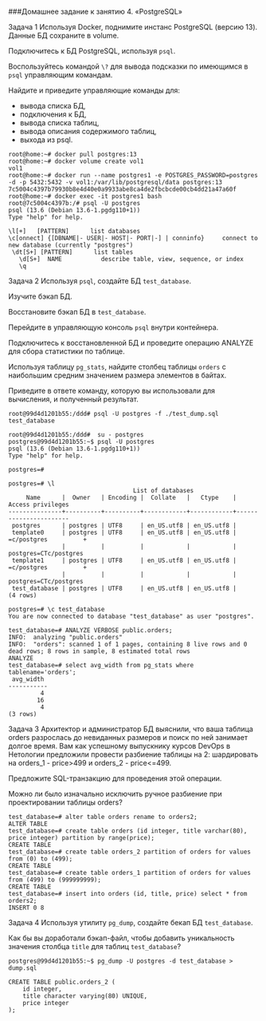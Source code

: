 ###Домашнее задание к занятию 4. «PostgreSQL»

Задача 1
Используя Docker, поднимите инстанс PostgreSQL (версию 13). Данные БД сохраните в volume.

Подключитесь к БД PostgreSQL, используя `psql`.

Воспользуйтесь командой `\?` для вывода подсказки по имеющимся в `psql` управляющим командам.

Найдите и приведите управляющие команды для:

* вывода списка БД,
* подключения к БД,
* вывода списка таблиц,
* вывода описания содержимого таблиц,
* выхода из psql.
```
root@home:~# docker pull postgres:13
root@home:~# docker volume create vol1
vol1
root@home:~# docker run --name postgres1 -e POSTGRES_PASSWORD=postgres -d -p 5432:5432 -v vol1:/var/lib/postgresql/data postgres:13
7c5004c4397b79930b8e4d40e0a9933abe8ca4de2fbcbcde00cb4dd21a47a60f
root@home:~# docker exec -it postgres1 bash
root@7c5004c4397b:/# psql -U postgres
psql (13.6 (Debian 13.6-1.pgdg110+1))
Type "help" for help.
```

```
\l[+]   [PATTERN]      list databases
\c[onnect] {[DBNAME|- USER|- HOST|- PORT|-] | conninfo}     connect to new database (currently "postgres")
 \dt[S+] [PATTERN]      list tables
   \d[S+]  NAME           describe table, view, sequence, or index
   \q
```
Задача 2
Используя `psql`, создайте БД `test_database`.

Изучите бэкап БД.

Восстановите бэкап БД в `test_database`.

Перейдите в управляющую консоль `psql` внутри контейнера.

Подключитесь к восстановленной БД и проведите операцию ANALYZE для сбора статистики по таблице.

Используя таблицу `pg_stats`, найдите столбец таблицы `orders` с наибольшим средним значением размера элементов в байтах.

Приведите в ответе команду, которую вы использовали для вычисления, и полученный результат.

```
root@99d4d1201b55:/ddd# psql -U postgres -f ./test_dump.sql test_database
```
```
root@99d4d1201b55:/ddd#  su - postgres
postgres@99d4d1201b55:~$ psql -U postgres
psql (13.6 (Debian 13.6-1.pgdg110+1))
Type "help" for help.

postgres=# 
```
```
postgres=# \l
                                   List of databases
     Name      |  Owner   | Encoding |  Collate   |   Ctype    |   Access privileges
---------------+----------+----------+------------+------------+-----------------------
 postgres      | postgres | UTF8     | en_US.utf8 | en_US.utf8 |
 template0     | postgres | UTF8     | en_US.utf8 | en_US.utf8 | =c/postgres          +
               |          |          |            |            | postgres=CTc/postgres
 template1     | postgres | UTF8     | en_US.utf8 | en_US.utf8 | =c/postgres          +
               |          |          |            |            | postgres=CTc/postgres
 test_database | postgres | UTF8     | en_US.utf8 | en_US.utf8 |
(4 rows)

postgres=# \c test_database
You are now connected to database "test_database" as user "postgres".
```
```
test_database=# ANALYZE VERBOSE public.orders;
INFO:  analyzing "public.orders"
INFO:  "orders": scanned 1 of 1 pages, containing 8 live rows and 0 dead rows; 8 rows in sample, 8 estimated total rows
ANALYZE
test_database=# select avg_width from pg_stats where tablename='orders';
 avg_width
-----------
         4
        16
         4
(3 rows)
```

Задача 3
Архитектор и администратор БД выяснили, что ваша таблица orders разрослась до невиданных размеров и поиск по ней занимает долгое время. Вам как успешному выпускнику курсов DevOps в Нетологии предложили провести разбиение таблицы на 2: шардировать на orders_1 - price>499 и orders_2 - price<=499.

Предложите SQL-транзакцию для проведения этой операции.

Можно ли было изначально исключить ручное разбиение при проектировании таблицы orders?
```
test_database=# alter table orders rename to orders2;
ALTER TABLE
test_database=# create table orders (id integer, title varchar(80), price integer) partition by range(price);
CREATE TABLE
test_database=# create table orders_2 partition of orders for values from (0) to (499);
CREATE TABLE
test_database=# create table orders_1 partition of orders for values from (499) to (999999999);
CREATE TABLE
test_database=# insert into orders (id, title, price) select * from orders2;
INSERT 0 8
```
Задача 4
Используя утилиту `pg_dump`, создайте бекап БД `test_database`.

Как бы вы доработали бэкап-файл, чтобы добавить уникальность значения столбца `title` для таблиц `test_database`?
```
postgres@99d4d1201b55:~$ pg_dump -U postgres -d test_database > dump.sql
```

```
CREATE TABLE public.orders_2 (
    id integer,
    title character varying(80) UNIQUE,
    price integer
);
```
